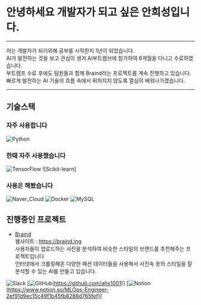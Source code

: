 
# 안녕하세요 개발자가 되고 싶은 안희성입니다.
---
저는 개발자가 되기위해 공부를 시작한지 1년이 되었습니다.<br> 
AI가 발전하는 것을 보고 관심이 생겨 AI부트캠브에 참가하여 6개월을 다니고 수료하였습니다.<br> 
부트캠프 수료 후에도 팀원들과 함께 Braind라는 프로젝트를 계속 진행하고 있습니다.<br> 
빠르게 발전하는 AI 기술의 흐름 속에서 뒤처지지 않도록 열심히 배워나가겠습니다.

---

## 기술스택

### 자주 사용합니다
![Python](https://img.shields.io/badge/Python-3776AB?style=flat-square&logo=python&logoColor=white)

### 한때 자주 사용했습니다
![TensorFlow](https://img.shields.io/badge/TensorFlow-FF6F00?style=flat-square&logo=tensorflow&logoColor=white)
![Scikit-learn]

### 사용은 해봤습니다
![Naver_Cloud](https://img.shields.io/badge/Naver_Cloud-03C75A?style=flat-square&logo=naver&logoColor=white)
![Docker](https://img.shields.io/badge/Docker-2496ED?style=flat-square&logo=docker&logoColor=white)
![MySQL](https://img.shields.io/badge/MySQL-4479A1?style=flat-square&logo=mysql&logoColor=white)


## 진행중인 프로젝트
- [Braind](https://github.com/sioscorial/braind.ing) <br>
  웹사이트 : https://braind.ing<br>
  사용자들이 업로드하는 사진을 분석하여 비슷한 스타일의 브랜드를 추천해주는 프로젝트입니다<br>
  인터넷에서 크롤링해온 다양한 패션 데이터들을 사용해서 사진속 옷의 스타일을 잘 분석할 수 있는 AI를 만들고 있습니다.

![Slack](https://img.shields.io/badge/Slack-4A154B?style=flat-square&logo=slack&logoColor=white)
[![GitHub](https://img.shields.io/badge/GitHub-181717?style=flat-square&logo=github&logoColor=white)(https://github.com/ahs1001)]
[![Notion](https://img.shields.io/badge/Notion-000000?style=flat-square&logo=notion&logoColor=white)(https://www.notion.so/MLOps-Engineer-2ef91d9ec15c49f1b45fb8288d765fef)]
